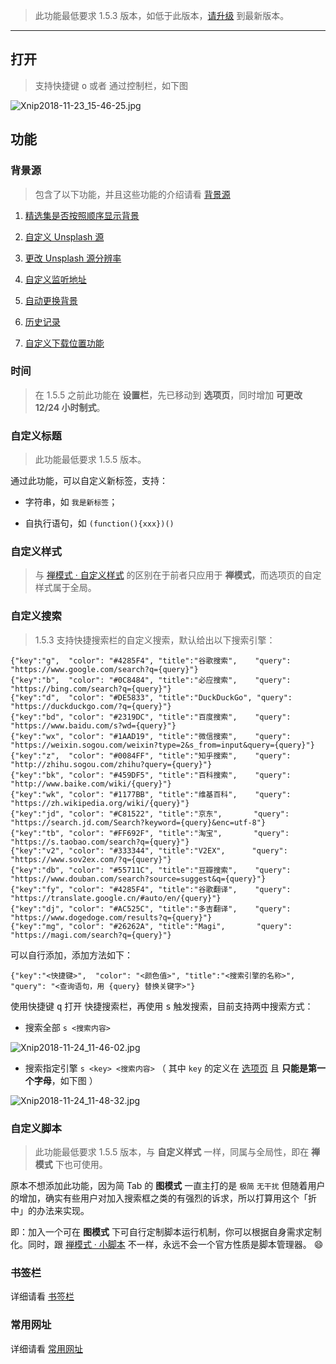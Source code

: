 > 此功能最低要求 1.5.3 版本，如低于此版本，[请升级](http://ksria.com/simptab/) 到最新版本。

------

## 打开

> 支持快捷键 <kbd>o</kbd> 或者 通过控制栏，如下图

![Xnip2018-11-23_15-46-25.jpg](https://i.loli.net/2018/11/23/5bf7b0885cd04.jpg)

## 功能

### 背景源

> 包含了以下功能，并且这些功能的介绍请看 [背景源](背景源)

1. [精选集是否按照顺序显示背景](背景源?id=精选集更换方式)

2. [自定义 Unsplash 源](背景源?id=自定义Unsplash源)

3. [更改 Unsplash 源分辨率](背景源?id=更改Unsplash源分辨率)

4. [自定义监听地址](背景源?id=发送到手机)

5. [自动更换背景](背景源?id=自动更换背景)

6. [历史记录](背景源?id=历史记录)

7. [自定义下载位置功能](背景源?id=自定义下载位置)


### 时间

> 在 1.5.5 之前此功能在 **设置栏**，先已移动到 **选项页**，同时增加 **可更改 12/24 小时制式**。

### 自定义标题

> 此功能最低要求 1.5.5 版本。

通过此功能，可以自定义新标签，支持：

- 字符串，如 `我是新标签`；

- 自执行语句，如 `(function(){xxx})()` 

### 自定义样式

> 与 [禅模式 · 自定义样式](禅模式?id=自定义样式)  的区别在于前者只应用于 **禅模式**，而选项页的自定样式属于全局。

### 自定义搜索

> 1.5.3 支持快捷搜索栏的自定义搜索，默认给出以下搜索引擎：

```
{"key":"g",  "color": "#4285F4", "title":"谷歌搜索",    "query": "https://www.google.com/search?q={query}"}
{"key":"b",  "color": "#0C8484", "title":"必应搜索",    "query": "https://bing.com/search?q={query}"}
{"key":"d",  "color": "#DE5833", "title":"DuckDuckGo", "query": "https://duckduckgo.com/?q={query}"}
{"key":"bd", "color": "#2319DC", "title":"百度搜索",    "query": "https://www.baidu.com/s?wd={query}"}
{"key":"wx", "color": "#1AAD19", "title":"微信搜索",    "query": "https://weixin.sogou.com/weixin?type=2&s_from=input&query={query}"}
{"key":"z",  "color": "#0084FF", "title":"知乎搜索",    "query": "http://zhihu.sogou.com/zhihu?query={query}"}
{"key":"bk", "color": "#459DF5", "title":"百科搜索",    "query": "http://www.baike.com/wiki/{query}"}
{"key":"wk", "color": "#1177BB", "title":"维基百科",    "query": "https://zh.wikipedia.org/wiki/{query}"}
{"key":"jd", "color": "#C81522", "title":"京东",       "query": "https://search.jd.com/Search?keyword={query}&enc=utf-8"}
{"key":"tb", "color": "#FF692F", "title":"淘宝",       "query": "https://s.taobao.com/search?q={query}"}
{"key":"v2", "color": "#333344", "title":"V2EX",      "query": "https://www.sov2ex.com/?q={query}"}
{"key":"db", "color": "#55711C", "title":"豆瓣搜索",    "query": "https://www.douban.com/search?source=suggest&q={query}"}
{"key":"fy", "color": "#4285F4", "title":"谷歌翻译",    "query": "https://translate.google.cn/#auto/en/{query}"}
{"key":"dj", "color": "#AC525C", "title":"多吉翻译",    "query": "https://www.dogedoge.com/results?q={query}"}
{"key":"mg", "color": "#26262A", "title":"Magi",       "query": "https://magi.com/search?q={query}"}
```

可以自行添加，添加方法如下：

```
{"key":"<快捷键>",  "color": "<颜色值>", "title":"<搜索引擎的名称>",    "query": "<查询语句，用 {query} 替换关键字>"}
```

使用快捷键 <kbd>q</kbd> 打开 快捷搜索栏，再使用 <kbd>s</kbd> 触发搜索，目前支持两中搜索方式：

- 搜索全部 `s <搜索内容>`

![Xnip2018-11-24_11-46-02.jpg](https://i.loli.net/2018/11/24/5bf8c98defe42.jpg)

- 搜索指定引擎 `s <key> <搜索内容>` （ 其中 `key` 的定义在 [选项页](选项页?id=自定义搜索) 且 **只能是第一个字母**，如下图 ）

![Xnip2018-11-24_11-48-32.jpg](https://i.loli.net/2018/11/24/5bf8ca219c6c3.jpg)


### 自定义脚本

> 此功能最低要求 1.5.5 版本，与 **自定义样式** 一样，同属与全局性，即在 **禅模式** 下也可使用。

原本不想添加此功能，因为简 Tab 的 **图模式** 一直主打的是 `极简` `无干扰` 但随着用户的增加，确实有些用户对加入搜索框之类的有强烈的诉求，所以打算用这个「折中」的办法来实现。

即：加入一个可在 **图模式** 下可自行定制脚本运行机制，你可以根据自身需求定制化。同时，跟 [禅模式 · 小脚本](禅模式?id=脚本管理器) 不一样，永远不会一个官方性质是脚本管理器。 😄


### 书签栏

详细请看 [书签栏](书签栏)

### 常用网址

详细请看 [常用网址](常用网址)



